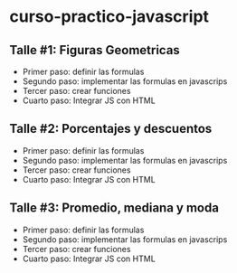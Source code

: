 # curso-practico-javascript

## Talle #1: Figuras Geometricas

- Primer paso: definir las formulas
- Segundo paso: implementar las formulas en javascrips
- Tercer paso: crear funciones
- Cuarto paso: Integrar JS con HTML

## Talle #2: Porcentajes y descuentos

- Primer paso: definir las formulas
- Segundo paso: implementar las formulas en javascrips
- Tercer paso: crear funciones
- Cuarto paso: Integrar JS con HTML

## Talle #3: Promedio, mediana y moda

- Primer paso: definir las formulas
- Segundo paso: implementar las formulas en javascrips
- Tercer paso: crear funciones
- Cuarto paso: Integrar JS con HTML